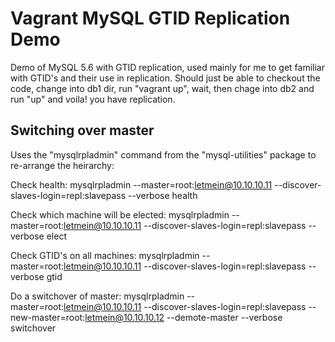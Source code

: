 # Vagrant MySQL GTID Replication Demo
Demo of MySQL 5.6 with GTID replication, used mainly for me to get familiar with GTID's and their use in replication. 
Should just be able to checkout the code, change into db1 dir, run "vagrant up", wait, then chage into db2 and run "up" and voila! you have replication.

## Switching over master
Uses the "mysqlrpladmin" command from the "mysql-utilities" package to re-arrange the heirarchy:

Check health:
mysqlrpladmin --master=root:letmein@10.10.10.11 --discover-slaves-login=repl:slavepass --verbose health

Check which machine will be elected:
mysqlrpladmin --master=root:letmein@10.10.10.11 --discover-slaves-login=repl:slavepass --verbose elect

Check GTID's on all machines:
mysqlrpladmin --master=root:letmein@10.10.10.11 --discover-slaves-login=repl:slavepass --verbose gtid

Do a switchover of master:
mysqlrpladmin --master=root:letmein@10.10.10.11 --discover-slaves-login=repl:slavepass --new-master=root:letmein@10.10.10.12 --demote-master --verbose switchover
